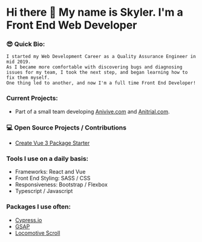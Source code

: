 # Hi there 👋 My name is Skyler. I'm a Front End Web Developer


### 😎 Quick Bio:
```
I started my Web Development Career as a Quality Assurance Engineer in mid 2019.
As I became more comfortable with discovering bugs and diagnosing issues for my team, I took the next step, and began learning how to fix them myself.
One thing led to another, and now I'm a full time Front End Developer!
```

### Current Projects:
- Part of a small team developing [Anivive.com](https://www.anivive.com) and [Anitrial.com](https://www.anitrial.com).

### :computer: Open Source Projects / Contributions
- [Create Vue 3 Package Starter](https://github.com/Anivive/create-vue3-package)

### Tools I use on a daily basis:
- Frameworks: React and Vue
- Front End Styling: SASS / CSS
- Responsiveness: Bootstrap / Flexbox
- Typescript / Javascript

### Packages I use often:
- [Cypress.io](https://www.cypress.io/)
- [GSAP](https://greensock.com/gsap/)
- [Locomotive Scroll](https://locomotivemtl.github.io/locomotive-scroll/)
